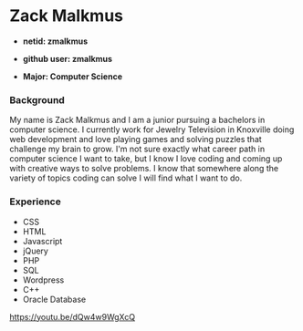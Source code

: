 # Zack Malkmus

- **netid: zmalkmus**

- **github user: zmalkmus**

- **Major: Computer Science**

### Background
My name is Zack Malkmus and I am a junior pursuing a bachelors in computer science. I currently work for Jewelry Television in Knoxville doing web development and love playing games and solving puzzles that challenge my brain to grow. I'm not sure exactly what career path in computer science I want to take, but I know I love coding and coming up with creative ways to solve problems. I know that somewhere along the variety of topics coding can solve I will find what I want to do. 

### Experience
- CSS
- HTML
- Javascript
- jQuery
- PHP
- SQL
- Wordpress
- C++
- Oracle Database

<https://youtu.be/dQw4w9WgXcQ>